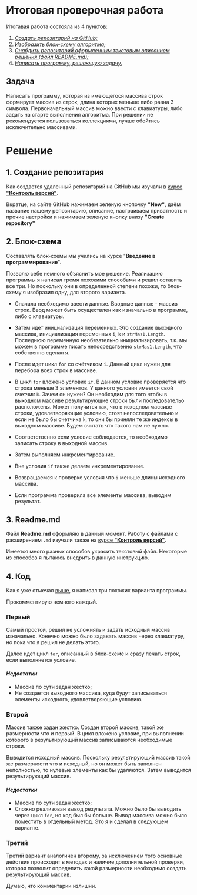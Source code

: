 # Итоговая проверочная работа

Итогавая работа состояла из 4 пунктов:

1. [*Создать репозитарий на GitHub;*](#Repo)
2. [*Изобразить блок-схему алгоритма;*](#Block)
3. [*Снабдить репозитарий оформленным текстовым описанием решения (файл README.md);*](#3)
4. [*Написать программу, решающую задачу.*](#Код)

## Задача

Написать программу, которая из имеющегося массива строк формирует массив из строк, длина которых меньше либо равна 3 символа. Первоначальный массив можно ввести с клавиатуры, либо задать на старте выполнения алгоритма. При решении не рекомендуется пользоваться коллекциями, лучше обойтись исключительно массивами.

Решение
===

## 1. <a name="Repo"></a> Создание репозитария
Как создается удаленный репозитарий на GitHub мы изучали в [курсе **"Контроль версий"**](https://github.com/MoJIoToK/Control_Version/blob/main/Git%20and%20Markdown%20Instruction.md "Это моя инструкция").

Вкратце, на сайте GitHub нажимаем зеленую кнопочку __"New"__, даём название нашему репозитарию, описание, настраиваем приватность и прочие настройки и нажимаем зеленую кнопку внизу __"Create repository"__

## 2. <a name="Block"></a> Блок-схема 

Составлять блок-схемы мы учились на курсе "**Введение в программирование**".

Позволю себе немного объяснить мое решение. Реализацию программы я написал тремя похожими способами и решил оставить все три. Но поскольку они в определенной степени похожи, то блок-схему я изобразил одну, для второго варианта. 
- Сначала необходимо ввести данные. Вводные данные - массив строк. Ввод может быть осуществлен как изначально в программе, либо с клавиатуры.

- Затем идет инициализация переменных. Это создание выходного массива, инициализация переменных `i`, `k` и `strMas1.Length`. Последнюю переменную необязательно инициализировать, т.к. мы можем в программе писать непосредственно `strMas1.Length`, что собственно сделал я.

- После идет цикл `for` со счётчиком `i`. Данный цикл нужен для перебора всех строк в массиве.

- В цикл `for` вложено условие `if`. В данном условие проверяется что строка меньше 3 элементов. У данного условия имеется свой счетчик `k`. Зачем он нужен? Он необходим для того чтобы в выходном массиве результирующие строки были последовательо расположены. Может получится так, что в исходном массиве строки, удовлетворяющие условию, стоят непоследовательно и если не было бы счетчика `k`, то они бы приняли те же индексы в выходном массиве. Будем считать что такого нам не нужно.

- Соответственно если условие соблюдается, то необходимо записать строку в выходной массив. 

- Затем выполняем инкрементирование.

- Вне условия `if` также делаем инкрементирование.

- Возвращаемся к проверке условия что `i` меньше длины исходного массива.

- Если программа проверила все элементы массива, выводим результат.
## 3. Readme.md
Файл __Readme.md__ оформляю в данный момент. Работу с файлами с расширением `.md` изучали также на [курсе **"Контроль версий"**](https://github.com/MoJIoToK/Control_Version/blob/main/Git%20and%20Markdown%20Instruction.md "Это моя инструкция").

Имеется много разных способов украсить текстовый файл. Некоторые из способов я пытаюсь внедрить в данную инструкцию.

## 4. Код

Как я уже отмечал [выше](#2), я написал три похожих варианта программы. 

Прокомментирую немного каждый.
### Первый

Самый простой, решил не усложнять и задать исходный массив изначально. Конечно можно было задавать массив через клавиатуру, но пока что я решил не делать этого.

Далее идет цикл `for`, описанный в блок-схеме и сразу печать строк, если выполняется условие.

#### *Недостатки* 

- Массив по сути задан жестко;
- Не создается выходного массива, куда будут записываться элементы исходного, удовлетворяющие условию.
### Второй

Массив также задан жестко. Создан второй массив, такой же размерности что и первый. В цикл вложено условие, при выполнении которого в результирующий массив записываются необходимые строки.

Выводится исходный массив. 
Поскольку результирующий массив такой же размерности что и исходный, но он может быть заполнен неполностью, то нулевые элементы как бы удаляются. Затем выводится результирующий массив.
#### *Недостатки* 

- Массив по сути задан жестко;
- Сложно реализован вывод результата. Можно было бы выводить через цикл `for`, но код был бы больше. Вывод массива можно было поместить в отдельный метод. Это я и сделал в следующем варианте.

### Третий

Третий вариант аналогичен второму, за исключением того основные действия происходят в методах и наличие дополнительной проверки, которая позволит определить какой размерности необходимо создать результирующий массив.

Думаю, что комментарии излишни.
